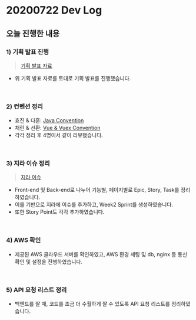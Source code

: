 # 20200722 Dev Log

## 오늘 진행한 내용

### 1) 기획 발표 진행

> <a href="../Proposal">기획 발표 자료</a>

- 위 기획 발표 자료를 토대로 기획 발표를 진행했습니다.

<br>

### 2) 컨벤션 정리 

- 효진 & 다훈: <a href="../Convention/Java Convention">Java Convention</a>
- 채린 & 선환: <a href="../Convention/Vue_Vuex_Convention">Vue & Vuex Convention</a>
- 각각 정리 후 4명이서 같이 리뷰했습니다.

<br>

### 3) 지라 이슈 정리

> <a href="../Jira/Jira_Issue">지라 이슈</a>

- Front-end 및 Back-end로 나누어 기능별, 페이지별로 Epic, Story, Task를 정리하였습니다.
-  이를 기반으로 지라에 이슈를 추가하고, Week2 Sprint를 생성하였습니다.
- 또한 Story Point도 각각 추가하였습니다.

<br>

### 4) AWS 확인

- 제공된 AWS 클라우드 서버를 확인하였고, AWS 환경 세팅 및 db, nginx 등 통신확인 및 설정을 진행하였습니다.

<br>

### 5) API 요청 리스트 정리

- 백엔드를 짤 때, 코드를 조금 더 수월하게 짤 수 있도록 API 요청 리스트를 정리하였습니다.

<br>